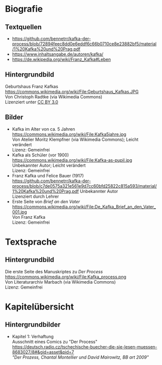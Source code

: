 # Biografie

## Textquellen

- <https://github.com/bennetrr/kafka-der-process/blob/72894feec8dd0e6eddf6c66b0710ce8e23882bf5/material/1%20Kafka%20und%20Prag.pdf>
- <https://www.inhaltsangabe.de/autoren/kafka/>
- <https://de.wikipedia.org/wiki/Franz_Kafka#Leben>

## Hintergrundbild

Geburtshaus Franz Kafkas<br>
<https://commons.wikimedia.org/wiki/File:Geburtshaus_Kafkas.JPG><br>
Von Christoph Radtke (via Wikimedia Commons)<br>
Lizenziert unter [CC BY 3.0](https://creativecommons.org/licenses/by/3.0)

## Bilder

- Kafka im Alter von ca. 5 Jahren<br>
  <https://commons.wikimedia.org/wiki/File:Kafka5jahre.jpg><br>
  Von Atelier Moritz Klempfner (via Wikimedia Commons); Leicht verändert<br>
  Lizenz: Gemeinfrei
- Kafka als Schüler (vor 1900)<br>
  <https://commons.wikimedia.org/wiki/File:Kafka-as-pupil.jpg>
  Unbekannter Autor; Leicht verändert<br>
  Lizenz: Gemeinfrei
- Franz Kafka und Felice Bauer (1917)<br>
  <https://github.com/bennetrr/kafka-der-process/blob/c7de0575a321e561e9d7cc60bfd25822c815a593/material/1%20Kafka%20und%20Prag.pdf>
  Unbekannter Autor<br>
  Lizenziert durch Lehrer
- Erste Seite von _Brief an den Vater_<br>
  <https://commons.wikimedia.org/wiki/File:De_Kafka_Brief_an_den_Vater_001.jpg><br>
  Von Franz Kafka<br>
  Lizenz: Gemeinfrei

# Textsprache

## Hintergrundbild

Die erste Seite des Manuskriptes zu _Der Process_<br>
<https://commons.wikimedia.org/wiki/File:Kafka_process.png><br>
Von Literaturarchiv Marbach (via Wikimedia Commons)<br>
Lizenz: Gemeinfrei

# Kapitelübersicht

## Hintergrundbilder

- Kapitel 1: Verhaftung<br>
  Ausschnitt eines Comics zu "Der Process"<br>
  <https://deutsch.radio.cz/tschechische-buecher-die-sie-lesen-muessen-8683027/8#&gid=asset&pid=7><br>
  _"Der Prozess, Chantal Montellier und David Mairowitz, BB art 2009"_
